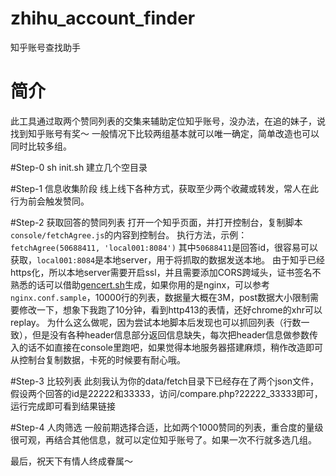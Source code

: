 # zhihu_account_finder
知乎账号查找助手

# 简介
此工具通过取两个赞同列表的交集来辅助定位知乎账号，没办法，在追的妹子，说找到知乎账号有奖～
一般情况下比较两组基本就可以唯一确定，简单改造也可以同时比较多组。

#Step-0 sh init.sh
建立几个空目录

#Step-1 信息收集阶段
线上线下各种方式，获取至少两个收藏或转发，常人在此行为前会触发赞同。

#Step-2 获取回答的赞同列表
打开一个知乎页面，并打开控制台，复制脚本`console/fetchAgree.js`的内容到控制台。
执行方法，示例：`fetchAgree(50688411, 'local001:8084')`
其中`50688411`是回答id，很容易可以获取，`local001:8084`是本地server，用于将抓取的数据发送本地。
由于知乎已经https化，所以本地server需要开启ssl，并且需要添加CORS跨域头，证书签名不熟悉的话可以借助[gencert.sh](https://github.com/michaelliao/itranswarp.js/blob/master/conf/ssl/gencert.sh)生成，如果你用的是nginx，可以参考`nginx.conf.sample`，10000行的列表，数据量大概在3M，post数据大小限制需要修改一下，想象下我跑了10分钟，看到http413的表情，还好chrome的xhr可以replay。
为什么这么做呢，因为尝试本地脚本后发现也可以抓回列表（行数一致），但是没有各种header信息部分返回信息缺失，每次把header信息做参数传入的话不如直接在console里跑吧，如果觉得本地服务器搭建麻烦，稍作改造即可从控制台复制数据，卡死的时候要有耐心哦。

#Step-3 比较列表
此刻我认为你的data/fetch目录下已经存在了两个json文件，假设两个回答的id是22222和33333，访问/compare.php?22222_33333即可，运行完成即可看到结果链接

#Step-4 人肉筛选
一般前期选择合适，比如两个1000赞同的列表，重合度的量级很可观，再结合其他信息，就可以定位知乎账号了。如果一次不行就多选几组。

最后，祝天下有情人终成眷属～



